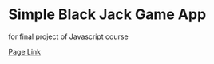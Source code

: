 # Simple Black Jack Game App

for final project of Javascript course

[Page Link](URL "https://yoniakabecky.github.io/blackjack-js/")
